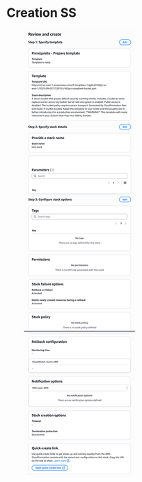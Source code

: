 # Creation SS

<figure><img src="../../../.gitbook/assets/image (33).png" alt=""><figcaption></figcaption></figure>
